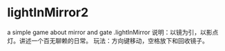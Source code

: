 # lightInMirror2
a simple game about mirror and gate
.lightInMirror
说明：以镜为引，以影点灯。讲述一个百无聊赖的日常。
玩法：方向键移动，空格放下和回收镜子。
